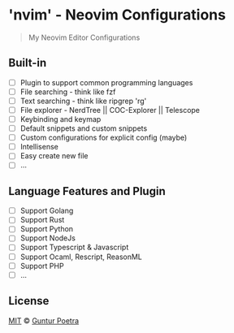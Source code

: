 # 'nvim' - Neovim Configurations

> My Neovim Editor Configurations

## Built-in

-   [ ] Plugin to support common programming languages
-   [ ] File searching - think like fzf
-   [ ] Text searching - think like ripgrep 'rg'
-   [ ] File explorer - NerdTree || COC-Explorer || Telescope
-   [ ] Keybinding and keymap
-   [ ] Default snippets and custom snippets
-   [ ] Custom configurations for explicit config (maybe)
-   [ ] Intellisense
-   [ ] Easy create new file
-   [ ] ...

## Language Features and Plugin

-   [ ] Support Golang
-   [ ] Support Rust
-   [ ] Support Python
-   [ ] Support NodeJs
-   [ ] Support Typescript & Javascript
-   [ ] Support Ocaml, Rescript, ReasonML
-   [ ] Support PHP
-   [ ] ...

## License

[MIT](https://opensource.org/licenses/MIT) © [Guntur Poetra](https://gunturpoetra.com)
